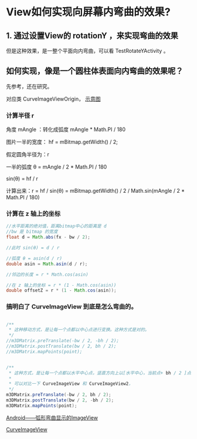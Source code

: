 # View如何实现向屏幕内弯曲的效果?

## 1. 通过设置View的 rotationY ，来实现弯曲的效果

但是这种效果，是一整个平面向内弯曲，可以看 TestRotateYActivity 。

## 如何实现，像是一个圆柱体表面向内弯曲的效果呢？

先参考，还在研究。

对应类 CurveImageViewOrigin， [示意图](示意图.jpg)


### 计算半径 r

角度 mAngle ：转化成弧度  mAngle * Math.PI / 180

图片一半的宽度： hf =  mBitmap.getWidth() / 2;

假定圆角半径为：r

一半的弧度 θ = mAngle / 2 * Math.PI / 180

sin(θ) = hf / r

计算出来：r = hf / sin(θ) =  mBitmap.getWidth() / 2 / Math.sin(mAngle / 2 * Math.PI / 180)

### 计算在 z 轴上的坐标


```java
//水平距离的绝对值，距离bitmap中心的距离是 d
//bw 是 bitmap 的宽度
float d = Math.abs(fx - bw / 2);

//此时 sin(θ) = d / r

//弧度 θ = asin(d / r)
double asin = Math.asin(d / r);

//邻边的长度 = r * Math.cos(asin)

//在 z 轴上的坐标 = r * (1 - Math.cos(asin))
double offsetZ = r * (1 - Math.cos(asin));

```


### 搞明白了 CurveImageView 到底是怎么弯曲的。

```java

/**
 * 这种移动方式，是让每一个点都以中心点进行变换。这种方式是对的。
 */
//m3DMatrix.preTranslate(-bw / 2, -bh / 2);
//m3DMatrix.postTranslate(bw / 2, bh / 2);
//m3DMatrix.mapPoints(point);


/**
 * 这种方式，是让每一个点都以水平中心点，竖直方向上以[水平中心，当前点+ bh / 2 ]点进行变换。视觉上有更好弯曲效果
 * 
 * 可以对比一下 CurveImageView 和 CurveImageView2，
 */
m3DMatrix.preTranslate(-bw / 2, bh / 2);
m3DMatrix.postTranslate(bw / 2, -bh / 2);
m3DMatrix.mapPoints(point);
```



[Android——弧形弯曲显示的ImageView](https://juejin.cn/post/6844903543946625031)

[CurveImageView](https://github.com/yifantao/CurveImageView)
